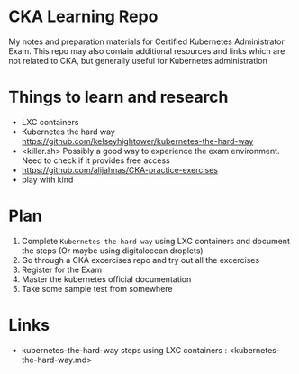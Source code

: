 # CKA Learning Repo

My notes and preparation materials for Certified Kubernetes Administrator Exam. This repo may also contain additional resources and links which are not related to CKA, but generally useful for Kubernetes administration

# Things to learn and research

* LXC containers
* Kubernetes the hard way <https://github.com/kelseyhightower/kubernetes-the-hard-way>
* <killer.sh> Possibly a good way to experience the exam environment. Need to check if it provides free access
* <https://github.com/alijahnas/CKA-practice-exercises>
* play with kind

# Plan

1. Complete `Kubernetes the hard way` using LXC containers and document the steps (Or maybe using digitalocean droplets)
1. Go through a CKA excercises repo and try out all the excercises
1. Register for the Exam
1. Master the kubernetes official documentation
1. Take some sample test from somewhere


# Links

* kubernetes-the-hard-way steps using LXC containers : <kubernetes-the-hard-way.md>
